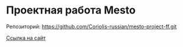 # Проектная работа Mesto

Репозиторий: <https://github.com/Coriolis-russian/mesto-project-ff.git>

[Ссылка на сайт](https://coriolis-russian.github.io/mesto-project-ff/ "Хостинг на GitHub.io")